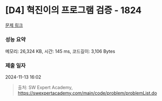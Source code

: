 # [D4] 혁진이의 프로그램 검증 - 1824 

[문제 링크](https://swexpertacademy.com/main/code/problem/problemDetail.do?contestProbId=AV4yLUiKDUoDFAUx) 

### 성능 요약

메모리: 26,324 KB, 시간: 145 ms, 코드길이: 3,106 Bytes

### 제출 일자

2024-11-13 16:02



> 출처: SW Expert Academy, https://swexpertacademy.com/main/code/problem/problemList.do